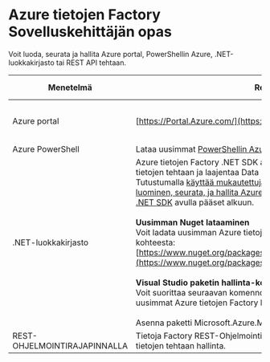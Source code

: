 <properties 
    pageTitle="Azure tietojen Factory Sovelluskehittäjän opas" 
    description="Lisätietoja eri tapoja luoda ja seurata Azure tietojen tehtaan hallinta"
    services="data-factory" 
    documentationCenter="" 
    authors="spelluru" 
    manager="jhubbard" 
    editor="monicar"/>

<tags 
    ms.service="data-factory" 
    ms.workload="data-services" 
    ms.tgt_pltfrm="na" 
    ms.devlang="na" 
    ms.topic="article" 
    ms.date="09/06/2016" 
    ms.author="spelluru"/>

# <a name="azure-data-factory-developer-reference"></a>Azure tietojen Factory Sovelluskehittäjän opas

Voit luoda, seurata ja hallita Azure portal, PowerShellin Azure, .NET-luokkakirjasto tai REST API tehtaan.

Menetelmä | Resurssin sijainti | Kehitystyökalut-viittaukset
---------------------------------------------------- | ------------------------------ | -----------
Azure portal  | [https://Portal.Azure.com/](https://portal.azure.com) | [Azure Data Factory (Azure portaalin) käytön aloittaminen](data-factory-build-your-first-pipeline-using-editor.md)
Azure PowerShell | Lataa uusimmat [PowerShellin Azure](http://go.microsoft.com/?linkid=9811175&clcid=0x409) | [Cmdlet-viittaus](https://msdn.microsoft.com/library/dn820234.aspx) 
.NET-luokkakirjasto | Azure tietojen Factory .NET SDK avulla voit luoda, valvoa, ja hallita Azure tietojen tehtaan ja laajentaa Data Factory käyttämällä .NET-tehtävän. Tutustumalla [käyttää mukautettuja toimintoja Azure Data Factory-putkijohto](data-factory-use-custom-activities.md) ja [luominen, seurata, ja hallita Azure tietojen tehtaan käyttäminen tietojen Factory .NET SDK](data-factory-create-data-factories-programmatically.md) avulla pääset alkuun.<br/><br/><b>Uusimman Nuget lataaminen</b><br/>Voit ladata uusimman Azure tietojen Factory hallinta kirjaston Nuget paketti, kohteesta: [https://www.nuget.org/packages/Microsoft.Azure.Management.DataFactories/](https://www.nuget.org/packages/Microsoft.Azure.Management.DataFactories/)<br/><br/>**Visual Studio paketin hallinta-konsolin käyttäminen**<br/>Voit suorittaa seuraavan komennon Visual Studio paketin hallinta-konsolin saat uusimmat Azure tietojen Factory hallinnan kirjasto<br/><br/>Asenna paketti Microsoft.Azure.Management.DataFactories | [.NET SDK-ohje](https://msdn.microsoft.com/library/mt415893.aspx)
REST-OHJELMOINTIRAJAPINNALLA | Tietoja Factory REST-Ohjelmointirajapinnalla avulla voit luoda ja seurata Azure tietojen tehtaan hallinta. | [REST API-viittaus](https://msdn.microsoft.com/library/dn906738.aspx)


 

